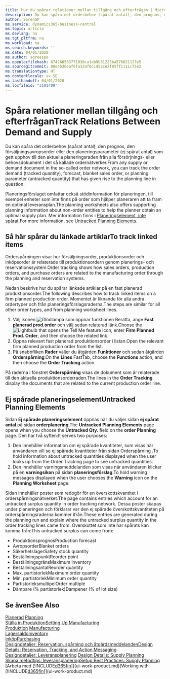 ```yaml
---
title: Hur du spårar relationer mellan tillgång och efterfrågan | Microsoft Docs
description: Du kan spåra det orderbehov (spårat antal), den prognos, den försäljningsavropsorder eller den planeringsparameter (ej spårat antal) som gett upphov till den aktuella planeringsraden från alla försörjnings- eller behovsdokument i det så kallade ordernätverker.
author: SorenGP
ms.service: dynamics365-business-central
ms.topic: article
ms.devlang: na
ms.tgt_pltfrm: na
ms.workload: na
ms.search.keywords: ''
ms.date: 04/01/2020
ms.author: sgroespe
ms.openlocfilehash: 674266583771038ca1eb9b31223ba576021127e5
ms.sourcegitcommit: 88e4b30eaf6fa32af0c1452ce2f85ff1111c75e2
ms.translationtype: HT
ms.contentlocale: sv-SE
ms.lasthandoff: 04/01/2020
ms.locfileid: "3191409"
---
```

# <a name="track-relations-between-demand-and-supply"></a><span data-ttu-id="2c535-103">Spåra relationer mellan tillgång och efterfrågan</span><span class="sxs-lookup"><span data-stu-id="2c535-103">Track Relations Between Demand and Supply</span></span>
<span data-ttu-id="2c535-104">Du kan spåra det orderbehov (spårat antal), den prognos, den försäljningsavropsorder eller den planeringsparameter (ej spårat antal) som gett upphov till den aktuella planeringsraden från alla försörjnings- eller behovsdokument i det så kallade ordernätverker.</span><span class="sxs-lookup"><span data-stu-id="2c535-104">From any supply or demand document in the so-called order network, you can track the order demand (tracked quantity), forecast, blanket sales order, or planning parameter (untracked quantity) that has given rise to the planning line in question.</span></span>

<span data-ttu-id="2c535-105">Planeringsförslaget omfattar också stödinformation för planeringen, till exempel enheter som inte finns på order som hjälper planeraren att ta fram en optimal leveransplan.</span><span class="sxs-lookup"><span data-stu-id="2c535-105">The planning worksheets also offers supporting planning information about non-order entities to help the planner obtain an optimal supply plan.</span></span> <span data-ttu-id="2c535-106">Mer information finns i [Planeringselement, inte spårat](production-how-track-demand-supply.md#untracked-planning-elements).</span><span class="sxs-lookup"><span data-stu-id="2c535-106">For more information, see [Untracked Planning Elements](production-how-track-demand-supply.md#untracked-planning-elements).</span></span>

## <a name="to-track-linked-items"></a><span data-ttu-id="2c535-107">Så här spårar du länkade artiklar</span><span class="sxs-lookup"><span data-stu-id="2c535-107">To track linked items</span></span>
<span data-ttu-id="2c535-108">Orderspårningen visar hur försäljningsorder, produktionsorder och inköpsorder är relaterade till produktionsordern genom planerings- och reservationssystem.</span><span class="sxs-lookup"><span data-stu-id="2c535-108">Order tracking shows how sales orders, production orders, and purchase orders are related to the manufacturing order through the planning and reservation systems.</span></span>

<span data-ttu-id="2c535-109">Nedan beskrivs hur du spårar länkade artiklar på en fast planerad produktionsorder.</span><span class="sxs-lookup"><span data-stu-id="2c535-109">The following describes how to track linked items on a firm planned production order.</span></span> <span data-ttu-id="2c535-110">Momentet är liknande för alla andra ordertyper och från planeringsförslagsraderna.</span><span class="sxs-lookup"><span data-stu-id="2c535-110">The steps are similar for all other order types, and from planning worksheet lines.</span></span>

1. <span data-ttu-id="2c535-111">Välj ikonen ![Glödlampa som öppnar funktionen Berätta](media/ui-search/search_small.png "Berätta vad du vill göra"), ange **Fast planerad prod.order** och välj sedan relaterad länk.</span><span class="sxs-lookup"><span data-stu-id="2c535-111">Choose the ![Lightbulb that opens the Tell Me feature](media/ui-search/search_small.png "Tell me what you want to do") icon, enter **Firm Planned Prod. Order**, and then choose the related link.</span></span>
2. <span data-ttu-id="2c535-112">Öppna relevant fast planerad produktionsorder i listan.</span><span class="sxs-lookup"><span data-stu-id="2c535-112">Open the relevant firm planned production order from the list.</span></span>
3. <span data-ttu-id="2c535-113">På snabbfliken **Rader** väljer du åtgärden **Funktioner** och sedan åtgärden **Orderspårning**.</span><span class="sxs-lookup"><span data-stu-id="2c535-113">On the **Lines** FastTab, choose the **Functions** action, and then choose the **Order Tracking** action.</span></span>

<span data-ttu-id="2c535-114">På raderna i fönstret **Orderspårning** visas de dokument som är relaterade till den aktuella produktionsorderraden.</span><span class="sxs-lookup"><span data-stu-id="2c535-114">The lines in the **Order Tracking** display the documents that are related to the current production order line.</span></span>

## <a name="untracked-planning-elements"></a><span data-ttu-id="2c535-115">Ej spårade planeringselement</span><span class="sxs-lookup"><span data-stu-id="2c535-115">Untracked Planning Elements</span></span>
<span data-ttu-id="2c535-116">Sidan **Ej spårade planeringselement** öppnas när du väljer sidan **ej spårat antal** på sidan **orderplanering**.</span><span class="sxs-lookup"><span data-stu-id="2c535-116">The **Untracked Planning Elements** page opens when you choose the **Untracked Qty.** field on the **order Planning** page.</span></span> <span data-ttu-id="2c535-117">Den har två syften:</span><span class="sxs-lookup"><span data-stu-id="2c535-117">It serves two purposes:</span></span>

1. <span data-ttu-id="2c535-118">Den innehåller information om ej spårade kvantiteter, som visas när användaren vill se ej spårade kvantiteter från sidan Orderspårning .</span><span class="sxs-lookup"><span data-stu-id="2c535-118">To hold information about untracked quantities displayed when the user looks up from the Order Tracking page to see untracked quantities.</span></span>
2. <span data-ttu-id="2c535-119">Den innehåller varningsmeddelanden som visas när användaren klickar på en **varningsikon** på sidan **planeringsförslag**.</span><span class="sxs-lookup"><span data-stu-id="2c535-119">To hold warning messages displayed when the user chooses the **Warning** icon on the **Planning Worksheet** page.</span></span>

<span data-ttu-id="2c535-120">Sidan innehåller poster som redogör för en överskottskvantitet i orderspårningsnätverket.</span><span class="sxs-lookup"><span data-stu-id="2c535-120">The page contains entries which account for an untracked surplus quantity in order tracking network.</span></span> <span data-ttu-id="2c535-121">Dessa poster skapas under planeringen och förklarar var den ej spårade överskottskvantiteten på orderspårningsraderna kommer ifrån.</span><span class="sxs-lookup"><span data-stu-id="2c535-121">These entries are generated during the planning run and explain where the untracked surplus quantity in the order tracking lines came from.</span></span> <span data-ttu-id="2c535-122">Överskottet som inte har spårats kan komma från:</span><span class="sxs-lookup"><span data-stu-id="2c535-122">This untracked surplus can come from:</span></span>

- <span data-ttu-id="2c535-123">Produktionsprognos</span><span class="sxs-lookup"><span data-stu-id="2c535-123">Production forecast</span></span>
- <span data-ttu-id="2c535-124">Avropsorder</span><span class="sxs-lookup"><span data-stu-id="2c535-124">Blanket orders</span></span>
- <span data-ttu-id="2c535-125">Säkerhetslager</span><span class="sxs-lookup"><span data-stu-id="2c535-125">Safety stock quantity</span></span>
- <span data-ttu-id="2c535-126">Beställningspunkt</span><span class="sxs-lookup"><span data-stu-id="2c535-126">Reorder point</span></span>
- <span data-ttu-id="2c535-127">Beställningsgräns</span><span class="sxs-lookup"><span data-stu-id="2c535-127">Maximum inventory</span></span>
- <span data-ttu-id="2c535-128">Beställningsantal</span><span class="sxs-lookup"><span data-stu-id="2c535-128">Reorder quantity</span></span>
- <span data-ttu-id="2c535-129">Max. partistorlek</span><span class="sxs-lookup"><span data-stu-id="2c535-129">Maximum order quantity</span></span>
- <span data-ttu-id="2c535-130">Min. partistorlek</span><span class="sxs-lookup"><span data-stu-id="2c535-130">Minimum order quantity</span></span>
- <span data-ttu-id="2c535-131">Partistorleksmultipel</span><span class="sxs-lookup"><span data-stu-id="2c535-131">Order multiple</span></span>
- <span data-ttu-id="2c535-132">Dämpare (% partistorlek)</span><span class="sxs-lookup"><span data-stu-id="2c535-132">Dampener (% of lot size)</span></span>

## <a name="see-also"></a><span data-ttu-id="2c535-133">Se även</span><span class="sxs-lookup"><span data-stu-id="2c535-133">See Also</span></span>  
<span data-ttu-id="2c535-134">[Planerad](production-planning.md) </span><span class="sxs-lookup"><span data-stu-id="2c535-134">[Planning](production-planning.md) </span></span>  
[<span data-ttu-id="2c535-135">Ställa in Produktion</span><span class="sxs-lookup"><span data-stu-id="2c535-135">Setting Up Manufacturing</span></span>](production-configure-production-processes.md)  
<span data-ttu-id="2c535-136">[Produktion](production-manage-manufacturing.md)  </span><span class="sxs-lookup"><span data-stu-id="2c535-136">[Manufacturing](production-manage-manufacturing.md)  </span></span>  
[<span data-ttu-id="2c535-137">Lagersaldo</span><span class="sxs-lookup"><span data-stu-id="2c535-137">Inventory</span></span>](inventory-manage-inventory.md)  
[<span data-ttu-id="2c535-138">Inköp</span><span class="sxs-lookup"><span data-stu-id="2c535-138">Purchasing</span></span>](purchasing-manage-purchasing.md)  
[<span data-ttu-id="2c535-139">Designdetaljer: Reservation, spårning och åtgärdsmeddelanden</span><span class="sxs-lookup"><span data-stu-id="2c535-139">Design Details: Reservation, Tracking, and Action Messaging</span></span>](design-details-reservation-order-tracking-and-action-messaging.md)  
<span data-ttu-id="2c535-140">[Designdetaljer: Leveransplanering](design-details-supply-planning.md) </span><span class="sxs-lookup"><span data-stu-id="2c535-140">[Design Details: Supply Planning](design-details-supply-planning.md) </span></span>  
[<span data-ttu-id="2c535-141">Skapa metodtips: leveransplanering</span><span class="sxs-lookup"><span data-stu-id="2c535-141">Setup Best Practices: Supply Planning</span></span>](setup-best-practices-supply-planning.md)  
<span data-ttu-id="2c535-142">[Arbeta med [!INCLUDE[d365fin](includes/d365fin_md.md)]](ui-work-product.md)</span><span class="sxs-lookup"><span data-stu-id="2c535-142">[Working with [!INCLUDE[d365fin](includes/d365fin_md.md)]](ui-work-product.md)</span></span>
